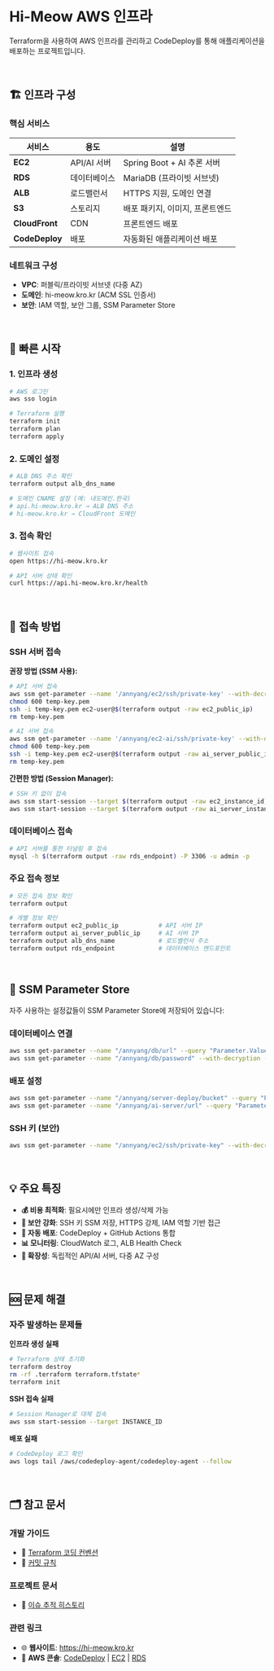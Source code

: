 # Hi-Meow AWS 인프라

Terraform을 사용하여 AWS 인프라를 관리하고 CodeDeploy를 통해 애플리케이션을 배포하는 프로젝트입니다.

<br>

## 🏗️ 인프라 구성

### 핵심 서비스
| 서비스 | 용도 | 설명 |
|--------|------|------|
| **EC2** | API/AI 서버 | Spring Boot + AI 추론 서버 |
| **RDS** | 데이터베이스 | MariaDB (프라이빗 서브넷) |
| **ALB** | 로드밸런서 | HTTPS 지원, 도메인 연결 |
| **S3** | 스토리지 | 배포 패키지, 이미지, 프론트엔드 |
| **CloudFront** | CDN | 프론트엔드 배포 |
| **CodeDeploy** | 배포 | 자동화된 애플리케이션 배포 |

### 네트워크 구성
- **VPC**: 퍼블릭/프라이빗 서브넷 (다중 AZ)
- **도메인**: hi-meow.kro.kr (ACM SSL 인증서)
- **보안**: IAM 역할, 보안 그룹, SSM Parameter Store

<br>

## 🚀 빠른 시작

### 1. 인프라 생성
```bash
# AWS 로그인
aws sso login

# Terraform 실행
terraform init
terraform plan
terraform apply
```

### 2. 도메인 설정
```bash
# ALB DNS 주소 확인
terraform output alb_dns_name

# 도메인 CNAME 설정 (예: 내도메인.한국)
# api.hi-meow.kro.kr → ALB DNS 주소
# hi-meow.kro.kr → CloudFront 도메인
```

### 3. 접속 확인
```bash
# 웹사이트 접속
open https://hi-meow.kro.kr

# API 서버 상태 확인
curl https://api.hi-meow.kro.kr/health
```

<br>

## 🔌 접속 방법

### SSH 서버 접속

**권장 방법 (SSM 사용):**
```bash
# API 서버 접속
aws ssm get-parameter --name '/annyang/ec2/ssh/private-key' --with-decryption --query 'Parameter.Value' --output text > temp-key.pem
chmod 600 temp-key.pem
ssh -i temp-key.pem ec2-user@$(terraform output -raw ec2_public_ip)
rm temp-key.pem

# AI 서버 접속
aws ssm get-parameter --name '/annyang/ec2-ai/ssh/private-key' --with-decryption --query 'Parameter.Value' --output text > temp-key.pem
chmod 600 temp-key.pem
ssh -i temp-key.pem ec2-user@$(terraform output -raw ai_server_public_ip)
rm temp-key.pem
```

**간편한 방법 (Session Manager):**
```bash
# SSH 키 없이 접속
aws ssm start-session --target $(terraform output -raw ec2_instance_id)
aws ssm start-session --target $(terraform output -raw ai_server_instance_id)
```

### 데이터베이스 접속
```bash
# API 서버를 통한 터널링 후 접속
mysql -h $(terraform output -raw rds_endpoint) -P 3306 -u admin -p
```

### 주요 접속 정보
```bash
# 모든 접속 정보 확인
terraform output

# 개별 정보 확인
terraform output ec2_public_ip           # API 서버 IP
terraform output ai_server_public_ip     # AI 서버 IP
terraform output alb_dns_name            # 로드밸런서 주소
terraform output rds_endpoint            # 데이터베이스 엔드포인트
```

<br>


## 🔧 SSM Parameter Store

자주 사용하는 설정값들이 SSM Parameter Store에 저장되어 있습니다:

### 데이터베이스 연결
```bash
aws ssm get-parameter --name "/annyang/db/url" --query "Parameter.Value" --output text
aws ssm get-parameter --name "/annyang/db/password" --with-decryption --query "Parameter.Value" --output text
```

### 배포 설정
```bash
aws ssm get-parameter --name "/annyang/server-deploy/bucket" --query "Parameter.Value" --output text
aws ssm get-parameter --name "/annyang/ai-server/url" --query "Parameter.Value" --output text
```

### SSH 키 (보안)
```bash
aws ssm get-parameter --name "/annyang/ec2/ssh/private-key" --with-decryption --query "Parameter.Value" --output text
```

<br>

## 💡 주요 특징

- **💰 비용 최적화**: 필요시에만 인프라 생성/삭제 가능
- **🔐 보안 강화**: SSH 키 SSM 저장, HTTPS 강제, IAM 역할 기반 접근
- **🚀 자동 배포**: CodeDeploy + GitHub Actions 통합
- **📊 모니터링**: CloudWatch 로그, ALB Health Check
- **🔄 확장성**: 독립적인 API/AI 서버, 다중 AZ 구성


<br>

## 🆘 문제 해결

### 자주 발생하는 문제들

**인프라 생성 실패**
```bash
# Terraform 상태 초기화
terraform destroy
rm -rf .terraform terraform.tfstate*
terraform init
```

**SSH 접속 실패**
```bash
# Session Manager로 대체 접속
aws ssm start-session --target INSTANCE_ID
```

**배포 실패**
```bash
# CodeDeploy 로그 확인
aws logs tail /aws/codedeploy-agent/codedeploy-agent --follow
```


<br>

## 🗂️ 참고 문서

### 개발 가이드
- 📝 [Terraform 코딩 컨벤션](docs/TERRAFORM_CONVENTIONS.md)
- 🔀 [커밋 규칙](docs/COMMIT_RULES.md)

### 프로젝트 문서  
- 📖 [이슈 추적 히스토리](docs/ISSUES.md)

### 관련 링크
- 🌐 **웹사이트**: https://hi-meow.kro.kr
- 🔧 **AWS 콘솔**: [CodeDeploy](https://console.aws.amazon.com/codedeploy/) | [EC2](https://console.aws.amazon.com/ec2/) | [RDS](https://console.aws.amazon.com/rds/)
